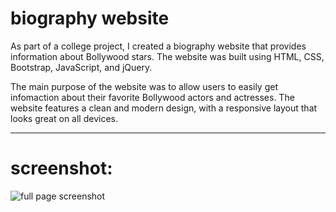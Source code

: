 # biography website

As part of a college project, I created a biography website that provides information about Bollywood stars. The website was built using HTML, CSS, Bootstrap, JavaScript, and jQuery.

The main purpose of the website was to allow users to easily get infomaction about their favorite Bollywood actors and actresses. The website features a clean and modern design, with a responsive layout that looks great on all devices.

---
# screenshot:

![full page screenshot](https://user-images.githubusercontent.com/81921291/210936471-896378e0-ba80-4885-9803-75415441d4d1.png)
